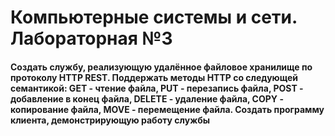 # Компьютерные системы и сети. Лабораторная №3
#### Создать службу, реализующую удалённое файловое хранилище по протоколу HTTP REST. Поддержать методы HTTP со следующей семантикой: GET - чтение файла, PUT - перезапись файла, POST - добавление в конец файла, DELETE - удаление файла, COPY - копирование файла, MOVE - перемещение файла. Создать программу клиента, демонстрирующую работу службы
